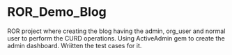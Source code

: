 # ROR_Demo_Blog
ROR project where creating the blog having the admin, org_user and normal user to perform the CURD operations. Using ActiveAdmin gem to create the admin dashboard. Wriitten the test cases for it.
